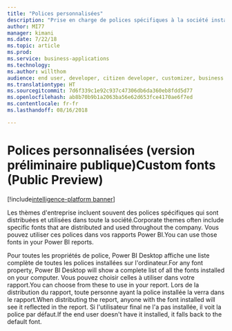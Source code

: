 ```yaml
---
title: "Polices personnalisées"
description: "Prise en charge de polices spécifiques à la société installées sur l'ordinateur de l'auteur"
author: MI77
manager: kimani
ms.date: 7/22/18
ms.topic: article
ms.prod: 
ms.service: business-applications
ms.technology: 
ms.author: willthom
audience: end user, developer, citizen developer, customizer, business analyst, IT pro
ms.translationtype: HT
ms.sourcegitcommit: 7d6f339c1e92c937c47306db6da360eb8fdd5d77
ms.openlocfilehash: ab8b70b9b1a2063ba56e62d653fce4170ae6f7ed
ms.contentlocale: fr-fr
ms.lasthandoff: 08/16/2018

---
```


# <a name="custom-fonts-public-preview"></a><span data-ttu-id="2dca6-103">Polices personnalisées (version préliminaire publique)</span><span class="sxs-lookup"><span data-stu-id="2dca6-103">Custom fonts (Public Preview)</span></span>

[!include[intelligence-platform banner](../../includes/intelligence-platform.md)]

<span data-ttu-id="2dca6-104">Les thèmes d'entreprise incluent souvent des polices spécifiques qui sont distribuées et utilisées dans toute la société.</span><span class="sxs-lookup"><span data-stu-id="2dca6-104">Corporate themes often include specific fonts that are distributed and used throughout the company.</span></span> <span data-ttu-id="2dca6-105">Vous pouvez utiliser ces polices dans vos rapports Power BI.</span><span class="sxs-lookup"><span data-stu-id="2dca6-105">You can use those fonts in your Power BI reports.</span></span>

<span data-ttu-id="2dca6-106">Pour toutes les propriétés de police, Power BI Desktop affiche une liste complète de toutes les polices installées sur l'ordinateur.</span><span class="sxs-lookup"><span data-stu-id="2dca6-106">For any font property, Power BI Desktop will show a complete list of all the fonts installed on your computer.</span></span> <span data-ttu-id="2dca6-107">Vous pouvez choisir celles à utiliser dans votre rapport.</span><span class="sxs-lookup"><span data-stu-id="2dca6-107">You can choose from these to use in your report.</span></span> <span data-ttu-id="2dca6-108">Lors de la distribution du rapport, toute personne ayant la police installée la verra dans le rapport.</span><span class="sxs-lookup"><span data-stu-id="2dca6-108">When distributing the report, anyone with the font installed will see it reflected in the report.</span></span> <span data-ttu-id="2dca6-109">Si l'utilisateur final ne l'a pas installée, il voit la police par défaut.</span><span class="sxs-lookup"><span data-stu-id="2dca6-109">If the end user doesn't have it installed, it falls back to the default font.</span></span>

<!--
### Who uses this feature
This feature is intended for end user, developer, citizen developer, customizer, business analyst, IT pro. No additional setup is required.
## Status
### Development status
In development
#### Target timeframe
October ‘18
-->

